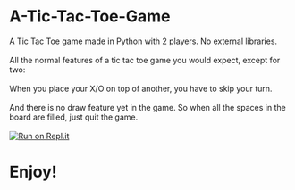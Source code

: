 # A-Tic-Tac-Toe-Game
A Tic Tac Toe game made in Python with 2 players. No external libraries.
<br></br>
All the normal features of a tic tac toe game you would expect, except for two:
<br></br>
When you place your X/O on top of another, you have to skip your turn.
<br></br>
And there is no draw feature yet in the game. So when all the spaces in the board are filled, just quit the game.
<br></br>
[![Run on Repl.it](https://repl.it/badge/github/abhishekshahane/A-Tic-Tac-Toe-Game)](https://repl.it/github/abhishekshahane/A-Tic-Tac-Toe-Game)
<h1>Enjoy!</h1>
